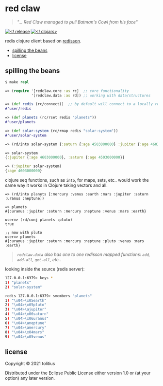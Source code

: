 # red claw

> _"... Red Claw managed to pull Batman's Cowl from his face"_

[![<! release](https://img.shields.io/badge/dynamic/json.svg?label=release&url=https%3A%2F%2Fclojars.org%2Fcom.tolitius%2Fredclaw%2Flatest-version.json&query=version&colorB=blue)](https://github.com/tolitius/redclaw/releases)
[![<! clojars>](https://img.shields.io/clojars/v/com.tolitius/redclaw.svg)](https://clojars.org/com.tolitius/redclaw)

redis clojure client based on [redisson](https://github.com/redisson/redisson).

- [spilling the beans](#spilling-the-beans)
- [license](#license)

## spilling the beans

```clojure
$ make repl

=> (require '[redclaw.core :as rc]  ;; core functionality
            '[redclaw.data :as rd]) ;; working with data/structures
```

```clojure
=> (def redis (rc/connect))  ;; by default will connect to a locally running redis on 6379 port
#'user/redis

=> (def planets (rc/rset redis "planets"))
#'user/planets

=> (def solar-system (rc/rmap redis "solar-system"))
#'user/solar-system

=> (rd/into solar-system {:saturn {:age 4503000000} :jupiter {:age 4603000000}})

=> solar-system
{:jupiter {:age 4603000000}, :saturn {:age 4503000000}}

=> (:jupiter solar-system)
{:age 4603000000}
```

clojure seq functions, such as `into`, for maps, sets, etc.. would work the same way it works in Clojure taking vectors and all:

```
=> (rd/into planets [:mercury :venus :earth :mars :jupiter :saturn :uranus :neptune])

=> planets
#{:uranus :jupiter :saturn :mercury :neptune :venus :mars :earth}

user=> (rd/conj planets :pluto)
true

;; now with pluto
user=> planets
#{:uranus :jupiter :saturn :mercury :neptune :pluto :venus :mars :earth}
```

> _`redclaw.data` also has one to one redisson mapped functions: `add`, `add-all`, `get-all`, etc.._

looking inside the source (redis server):

```bash
127.0.0.1:6379> keys *
1) "planets"
2) "solar-system"

redis 127.0.0.1:6379> smembers "planets"
1) "\x04>\x05earth"
2) "\x04>\x05pluto"
3) "\x04>\ajupiter"
4) "\x04>\x06saturn"
5) "\x04>\x06uranus"
6) "\x04>\aneptune"
7) "\x04>\amercury"
8) "\x04>\x04mars"
9) "\x04>\x05venus"
```

## license

Copyright © 2021 tolitius

Distributed under the Eclipse Public License either version 1.0 or (at
your option) any later version.
